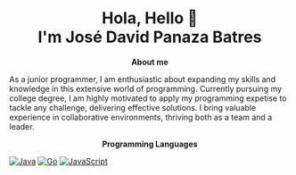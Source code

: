 <div align="center">
  <h1>Hola, Hello 👋 <br>I'm José David Panaza Batres</h1>
</div>

<!-- ABOUT ME !-->

<p align="center" > 
<strong>
  About me
</strong>
</p>
As a junior programmer, I am enthusiastic about expanding my skills and knowledge in this extensive world of programming. Currently pursuing my college degree, I am highly motivated to apply my programming expetise to tackle any challenge, delivering effective solutions. I bring valuable experience in collaborative environments, thriving both as a team and a leader.

<!-- Programming Languages !-->

<p align="center" > 
<strong>
  Programming Languages
</strong>
</p>

[![Java](https://brandslogos.com/wp-content/uploads/images/large/java-logo-1.png)]((https://www.java.com/en/))
[![Go]([enlace_a_la_imagen_de_go](https://w7.pngwing.com/pngs/566/160/png-transparent-golang-hd-logo.png))]([enlace_al_recurso_de_go](https://go.dev/))
[![JavaScript]([enlace_a_la_imagen_de_js](https://e7.pngegg.com/pngimages/87/538/png-clipart-javascript-scalable-graphics-logo-encapsulated-postscript-javascript-icon-text-logo.png))]([enlace_al_recurso_de_js](https://developer.mozilla.org/en-US/docs/Web/JavaScript))


<!--
**Jpanaza1906/Jpanaza1906** is a ✨ _special_ ✨ repository because its `README.md` (this file) appears on your GitHub profile.

Here are some ideas to get you started:

- 🔭 I’m currently working on ...
- 🌱 I’m currently learning ...
- 👯 I’m looking to collaborate on ...
- 🤔 I’m looking for help with ...
- 💬 Ask me about ...
- 📫 How to reach me: ...
- 😄 Pronouns: ...
- ⚡ Fun fact: ...
-->
